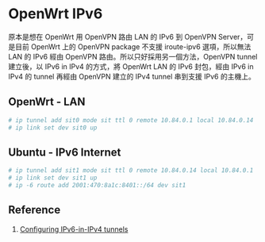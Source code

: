 # OpenWrt IPv6

原本是想在 OpenWrt 用 OpenVPN 路由 LAN 的 IPv6 到 OpenVPN Server，可是目前 OpenWrt 上的 OpenVPN package 不支援 iroute-ipv6 選項，所以無法 LAN 的 IPv6 經由 OpenVPN 路由。所以只好採用另一個方法，OpenVPN tunnel 建立後，以 IPv6 in IPv4 的方式，將 OpenWrt LAN 的 IPv6 封包，經由 IPv6 in IPv4 的 tunnel 再經由 OpenVPN 建立的 IPv4 tunnel 串到支援 IPv6 的主機上。

## OpenWrt - LAN

``` bash
# ip tunnel add sit0 mode sit ttl 0 remote 10.84.0.1 local 10.84.0.14
# ip link set dev sit0 up 
```

## Ubuntu - IPv6 Internet

``` bash
# ip tunnel add sit1 mode sit ttl 0 remote 10.84.0.14 local 10.84.0.1
# ip link set dev sit1 up
# ip -6 route add 2001:470:8a1c:8401::/64 dev sit1
```

## Reference

1. [Configuring IPv6-in-IPv4 tunnels](http://mirrors.deepspace6.net/Linux+IPv6-HOWTO/chapter-configuring-ipv6-in-ipv4-tunnels.html)